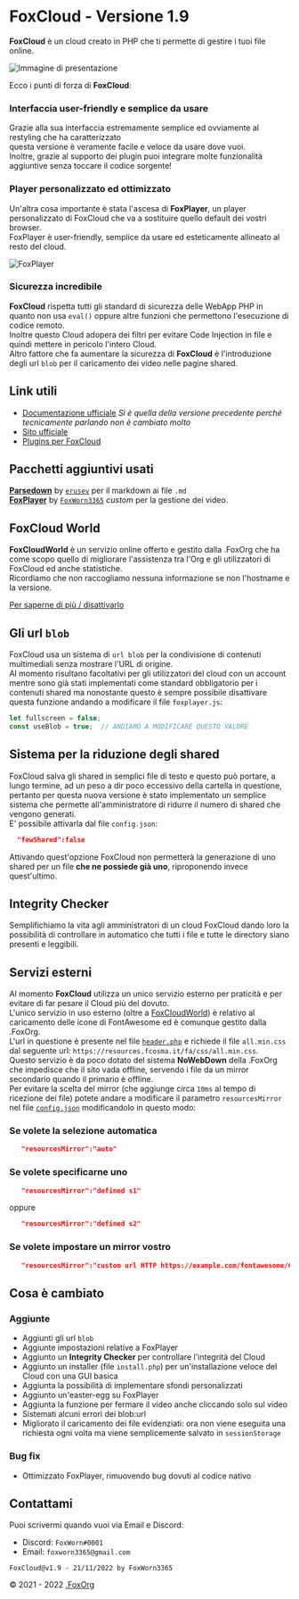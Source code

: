 # FoxCloud - Versione 1.9
**FoxCloud** è un cloud creato in PHP che ti permette di gestire i tuoi file online.<br>

![Immagine di presentazione](https://i.imgur.com/IjGXDWS.png)

Ecco i punti di forza di **FoxCloud**:

### Interfaccia user-friendly e semplice da usare
Grazie alla sua interfaccia estremamente semplice ed ovviamente al restyling che ha caratterizzato<br>questa versione è veramente facile e veloce da usare dove vuoi.<br>
Inoltre, grazie al supporto dei plugin puoi integrare molte funzionalità aggiuntive senza toccare il codice sorgente!<br>

### Player personalizzato ed ottimizzato
Un'altra cosa importante è stata l'ascesa di **FoxPlayer**, un player personalizzato di FoxCloud che va a sostituire quello default dei vostri browser.<br>
FoxPlayer è user-friendly, semplice da usare ed esteticamente allineato al resto del cloud.

![FoxPlayer](https://i.imgur.com/ydDC2IH.png)

### Sicurezza incredibile
**FoxCloud** rispetta tutti gli standard di sicurezza delle WebApp PHP in quanto non usa `eval()` oppure altre funzioni che permettono l'esecuzione di codice remoto.<br>
Inoltre questo Cloud adopera dei filtri per evitare Code Injection in file e quindi mettere in pericolo l'intero Cloud.<br>
Altro fattore che fa aumentare la sicurezza di **FoxCloud** è l'introduzione degli url `blob` per il caricamento dei video nelle pagine shared.<br>

## Link utili
-  [Documentazione ufficiale](https://github.com/FoxWorn3365/Cloud/wiki/v1.7)   *Sì è quella della versione precedente perché tecnicamente parlando non è cambiato molto*
-  [Sito ufficiale](https://foxcloud.fcosma.it/)
-  [Plugins per FoxCloud](https://github.com/FoxWorn3365/Cloud/blob/v1.9/plugins.md)

## Pacchetti aggiuntivi usati
[**Parsedown**](https://github.com/erusev/parsedown) by [`erusev`](https://github.com/erusev) per il markdown ai file `.md`<br>
[**FoxPlayer**](https://github.com/FoxWorn3365/FoxPlayer) by [`FoxWorn3365`](https://github.com/FoxWorn3365) *custom* per la gestione dei video.

## FoxCloud World
**FoxCloudWorld** è un servizio online offerto e gestito dalla .FoxOrg che ha come scopo quello di migliorare l'assistenza tra l'Org e gli utilizzatori di FoxCloud ed anche statistiche.<br>
Ricordiamo che non raccogliamo nessuna informazione se non l'hostname e la versione.<br>

[Per saperne di più / disattivarlo](https://github.com/FoxWorn3365/Cloud/blob/v1.9/protected/config/FoxCloudWorld_INFO.md)

## Gli url `blob`
FoxCloud usa un sistema di `url blob` per la condivisione di contenuti multimediali senza mostrare l'URL di origine.<br>
Al momento risultano facoltativi per gli utilizzatori del cloud con un account mentre sono già stati implementati come standard obbligatorio per i contenuti shared ma nonostante questo è sempre possibile disattivare questa funzione andando a modificare il file `foxplayer.js`:
```js
let fullscreen = false;
const useBlob = true;  // ANDIAMO A MODIFICARE QUESTO VALORE
```

## Sistema per la riduzione degli shared
FoxCloud salva gli shared in semplici file di testo e questo può portare, a lungo termine, ad un peso a dir poco eccessivo della cartella in questione, pertanto per questa nuova versione è stato implementato un semplice sistema che permette all'amministratore di ridurre il numero di shared che vengono generati.<br>
E' possibile attivarla dal file `config.json`:
```json
  "fewShared":false
```
Attivando quest'opzione FoxCloud non permetterà la generazione di uno shared per un file **che ne possiede già uno**, riproponendo invece quest'ultimo.<br>

## Integrity Checker
Semplifichiamo la vita agli amministratori di un cloud FoxCloud dando loro la possibilità di controllare in automatico che tutti i file e tutte le directory siano presenti e leggibili.

## Servizi esterni
Al momento **FoxCloud** utilizza un unico servizio esterno per praticità e per evitare di far pesare il Cloud più del dovuto.<br>
L'unico servizio in uso esterno (oltre a [FoxCloudWorld](#FoxCloud-World)) è relativo al caricamento delle icone di FontAwesome ed è comunque gestito dalla .FoxOrg.<br>
L'url in questione è presente nel file [`header.php`](https://github.com/FoxWorn3365/Cloud/blob/v1.9/protected/components/header.php) e richiede il file `all.min.css` dal seguente url:
`https://resources.fcosma.it/fa/css/all.min.css`.<br>
Questo servizio è da poco dotato del sistema **NoWebDown** della .FoxOrg che impedisce che il sito vada offline, servendo i file da un mirror secondario quando il primario è offline.<br>
Per evitare la scelta del mirror (che aggiunge circa `10ms` al tempo di ricezione dei file) potete andare a modificare il parametro `resourcesMirror` nel file [`config.json`](https://github.com/FoxWorn3365/Cloud/blob/v1.9/protected/config/config.json) modificandolo in questo modo:<br>
### Se volete la selezione automatica
```json
   "resourcesMirror":"auto"
```
### Se volete specificarne uno
```json
   "resourcesMirror":"defined s1"
```
oppure
```json
   "resourcesMirror":"defined s2"
```
### Se volete impostare un mirror vostro
```json
   "resourcesMirror":"custom url HTTP https://example.com/fontawesome/6/css/all.min.css"
```
## Cosa è cambiato
### Aggiunte
- Aggiunti gli url `blob`
- Aggiunte impostazioni relative a FoxPlayer
- Aggiunto un **Integrity Checker** per controllare l'integrità del Cloud
- Aggiunto un installer (file `install.php`) per un'installazione veloce del Cloud con una GUI basica
- Aggiunta la possibilità di implementare sfondi personalizzati
- Aggiunto un'easter-egg su FoxPlayer
- Aggiunta la funzione per fermare il video anche cliccando solo sul video
- Sistemati alcuni errori dei blob:url
- Migliorato il caricamento dei file evidenziati: ora non viene eseguita una richiesta ogni volta ma viene semplicemente salvato in `sessionStorage`
### Bug fix
- Ottimizzato FoxPlayer, rimuovendo bug dovuti al codice nativo

## Contattami
Puoi scrivermi quando vuoi via Email e Discord:
- Discord: `FoxWorn#0001`
- Email: `foxworn3365@gmail.com`


`FoxCloud@v1.9 - 21/11/2022 by FoxWorn3365`

&copy; 2021 - 2022 [.FoxOrg](https://foxorg.fcosma.it/)
